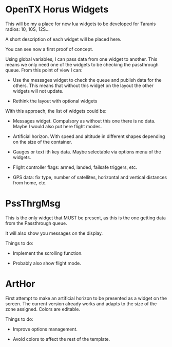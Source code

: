# OpenTX Horus Widgets

This will be my a place for new lua widgets to be developed for Taranis radios: 10, 10S, 12S...

A short description of each widget will be placed here.

You can see now a first proof of concept.

Using global variables, I can pass data from one widget to another. This means we only need one of the widgets to be checking the passthrough queue. From this point of view I can:

- Use the messages widget to check the queue and publish data for the others. This means that without this widget on the layout the other widgets will not update.

- Rethink the layout with optional widgets

With this approach, the list of widgets could be:

- Messages widget. Compulsory as without this one there is no data. Maybe I would also put here flight modes.

- Artificial horizon. With speed and altitude in different shapes depending on the size of the container.

- Gauges or text ith key data. Maybe selectable via options menu of the widgets.

- Flight controller flags: armed, landed, failsafe triggers, etc.

- GPS data: fix type, number of satellites, horizontal and vertical distances from home, etc.


# PssThrgMsg

This is the only widget that MUST be present, as this is the one getting data from the Passthrough queue.

It will also show you messages on the display.

Things to do:

- Implement the scrolling function.

- Probably also show flight mode.


# ArtHor

First attempt to make an artificial horizon to be presented as a widget on the screen. The current version already works and adapts to the size of the zone assigned. Colors are editable.

Things to do:

- Improve options management.

- Avoid colors to affect the rest of the template.
